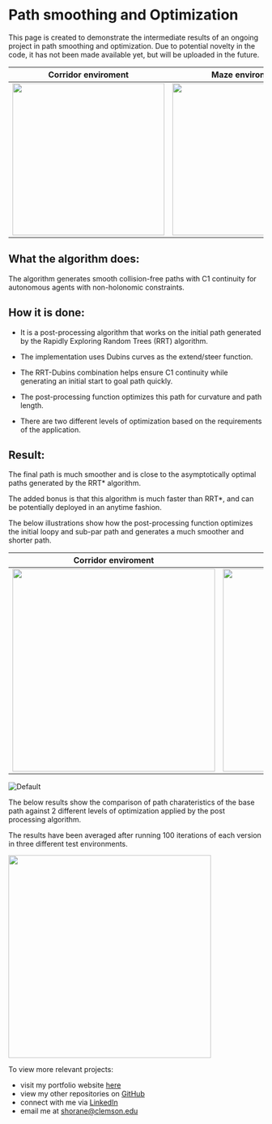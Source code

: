 # Path smoothing and Optimization

This page is created to demonstrate the intermediate results of an ongoing project in path smoothing and optimization.
Due to potential novelty in the code, it has not been made available yet, but will be uploaded in the future.

Corridor enviroment |  Maze environment  | Scattered environment
:-------------------------:|:-------------------------:|:-------------------------:
<img src="https://github.com/shorane/Path-smoothing-and-Optimization/blob/master/results/Corridor.png" height="300" />  | <img src="https://github.com/shorane/Path-smoothing-and-Optimization/blob/master/results/Maze.png" height="300" />  | <img src="https://github.com/shorane/Path-smoothing-and-Optimization/blob/master/results/Scatter.png" height="300" />

## What the algorithm does: 
The algorithm generates smooth collision-free paths with C1 continuity for autonomous agents with non-holonomic constraints.

## How it is done: 
- It is a post-processing algorithm that works on the initial path generated by the Rapidly Exploring Random Trees (RRT) algorithm.

- The implementation uses Dubins curves as the extend/steer function.

- The RRT-Dubins combination helps ensure C1 continuity while generating an initial start to goal path quickly.

- The post-processing function optimizes this path for curvature and path length.

- There are two different levels of optimization based on the requirements of the application.

## Result:
The final path is much smoother and is close to the asymptotically optimal paths generated by the RRT* algorithm. 

The added bonus is that this algorithm is much faster than RRT*, and can be potentially deployed in an anytime fashion. 

The below illustrations show how the post-processing function optimizes the initial loopy and sub-par path and generates a much smoother and shorter path.

Corridor enviroment |  Maze environment  | Scattered environment
:-------------------------:|:-------------------------:|:-------------------------:
<img src="https://github.com/shorane/Path-smoothing-and-Optimization/blob/master/results/def.gif" height="400" />  | <img src="https://github.com/shorane/Path-smoothing-and-Optimization/blob/master/results/maze-cropped.gif" height="400" />  | <img src="https://github.com/shorane/Path-smoothing-and-Optimization/blob/master/results/scatter.gif" height="400" />

![Default](https://github.com/shorane/Path-smoothing-and-Optimization/blob/master/results/def.gif)

The below results show the comparison of path charateristics of the base path against 2 different levels of optimization applied by the post processing algorithm. 

The results have been averaged after running 100 iterations of each version in three different test environments.

<img src = "https://github.com/shorane/Path-smoothing-and-Optimization/blob/master/results/Optimization-of-RRT-algorithm%20(2).jpg" height="400"/>

To view more relevant projects: 
- visit my portfolio website [here](https://horaneshubham.wixsite.com/autonomous)
- view my other repositories on [GitHub](https://github.com/shorane)
- connect with me via [LinkedIn](https://www.linkedin.com/in/shubham-horane/)
- email me at shorane@clemson.edu
